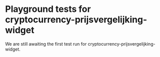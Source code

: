 # Playground tests for cryptocurrency-prijsvergelijking-widget
We are still awaiting the first test run for cryptocurrency-prijsvergelijking-widget.
